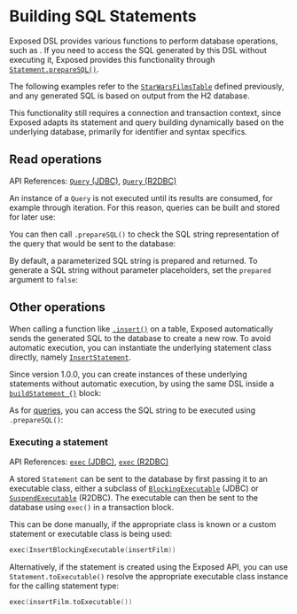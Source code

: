 <show-structure for="chapter,procedure" depth="2"/>

# Building SQL Statements

Exposed DSL provides various functions to perform database operations, such as [](DSL-CRUD-operations.topic).
If you need to access the SQL generated by this DSL without executing it,
Exposed provides this functionality through [`Statement.prepareSQL()`](https://jetbrains.github.io/Exposed/api/exposed-core/org.jetbrains.exposed.v1.core.statements/-statement/prepare-s-q-l.html).

The following examples refer to the [`StarWarsFilmsTable`](DSL-Table-Types.topic) defined previously, and any generated
SQL is based on output from the H2 database.

<note>
This functionality still requires a connection and transaction context, since Exposed adapts its statement and query
building dynamically based on the underlying database, primarily for identifier and syntax specifics.
</note>

## Read operations

<tldr>
    <p>API References: <a href="https://jetbrains.github.io/Exposed/api/exposed-jdbc/org.jetbrains.exposed.v1.jdbc/-query/index.html"><code>Query</code> (JDBC)</a>, 
    <a href="https://jetbrains.github.io/Exposed/api/exposed-r2dbc/org.jetbrains.exposed.v1.r2dbc/-query/index.html"><code>Query</code> (R2DBC)</a>  
    </p>
</tldr>

An instance of a `Query` is not executed until its results are consumed, for example through iteration.
For this reason, queries can be built and stored for later use:

<code-block lang="kotlin"
    src="exposed-dsl/src/main/kotlin/org/example/examples/BuildStatementExamples.kt"
    include-symbol="filmQuery"/>

You can then call `.prepareSQL()` to check the SQL string representation of the query that would be sent to the database:

<code-block lang="kotlin"
    src="exposed-dsl/src/main/kotlin/org/example/examples/BuildStatementExamples.kt"
    include-symbol="querySql"/>

<code-block lang="kotlin"
    src="exposed-dsl/src/main/kotlin/org/example/examples/BuildStatementExamples.kt"
    include-lines="26-28"/>

By default, a parameterized SQL string is prepared and returned. To generate a SQL string without parameter placeholders,
set the `prepared` argument to `false`:

<code-block lang="kotlin"
    src="exposed-dsl/src/main/kotlin/org/example/examples/BuildStatementExamples.kt"
    include-symbol="fullQuerySql"/>

<code-block lang="kotlin"
    src="exposed-dsl/src/main/kotlin/org/example/examples/BuildStatementExamples.kt"
    include-lines="37-39"/>

## Other operations

When calling a function like [`.insert()`](DSL-CRUD-operations.topic#insert) on a table, Exposed automatically sends the generated SQL
to the database to create a new row. To avoid automatic execution, you can instantiate the underlying statement class directly, namely
[`InsertStatement`](https://jetbrains.github.io/Exposed/api/exposed-core/org.jetbrains.exposed.v1.core.statements/-insert-statement/index.html).

Since version 1.0.0, you can create instances of these underlying statements without automatic execution, by using
the same DSL inside a [`buildStatement {}`](https://jetbrains.github.io/Exposed/api/exposed-core/org.jetbrains.exposed.v1.core.statements/build-statement.html) block:

<code-block lang="kotlin"
    src="exposed-dsl/src/main/kotlin/org/example/examples/BuildStatementExamples.kt"
    include-symbol="insertFilm"/>

As for [queries](#read-operations), you can access the SQL string to be executed using `.prepareSQL()`:

<code-block lang="kotlin"
    src="exposed-dsl/src/main/kotlin/org/example/examples/BuildStatementExamples.kt"
    include-symbol="preparedSql"/>

<code-block lang="kotlin"
    src="exposed-dsl/src/main/kotlin/org/example/examples/BuildStatementExamples.kt"
    include-lines="56"/>

<code-block lang="kotlin"
    src="exposed-dsl/src/main/kotlin/org/example/examples/BuildStatementExamples.kt"
    include-symbol="fullSql"/>

<code-block lang="kotlin"
    src="exposed-dsl/src/main/kotlin/org/example/examples/BuildStatementExamples.kt"
    include-lines="63"/>

### Executing a statement

<tldr>
    <p>API References: <a href="https://jetbrains.github.io/Exposed/api/exposed-jdbc/org.jetbrains.exposed.v1.jdbc/-jdbc-transaction/exec.html"><code>exec</code> (JDBC)</a>, 
    <a href="https://jetbrains.github.io/Exposed/api/exposed-r2dbc/org.jetbrains.exposed.v1.r2dbc/-r2dbc-transaction/exec.html"><code>exec</code> (R2DBC)</a>  
    </p>
</tldr>

A stored `Statement` can be sent to the database by first passing it to an executable class, either a subclass
of [`BlockingExecutable`](https://jetbrains.github.io/Exposed/api/exposed-jdbc/org.jetbrains.exposed.v1.jdbc.statements/-blocking-executable/index.html) (JDBC)
or [`SuspendExecutable`](https://jetbrains.github.io/Exposed/api/exposed-r2dbc/org.jetbrains.exposed.v1.r2dbc.statements/-suspend-executable/index.html) (R2DBC).
The executable can then be sent to the database using `exec()` in a transaction block.

This can be done manually, if the appropriate class is known or a custom statement or executable class is being used:

```kotlin
exec(InsertBlockingExecutable(insertFilm))
```

Alternatively, if the statement is created using the Exposed API, you can use `Statement.toExecutable()`
resolve the appropriate executable class instance for the calling statement type:

```kotlin
exec(insertFilm.toExecutable())
```
